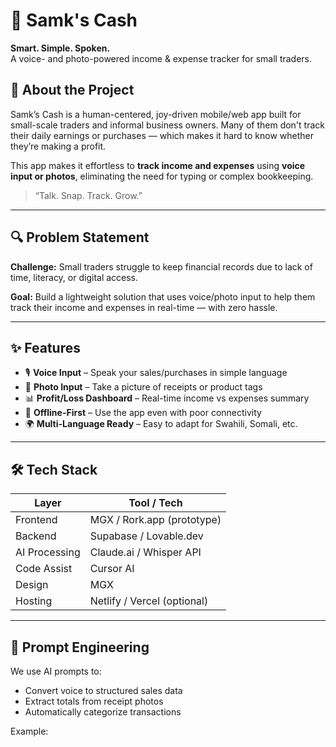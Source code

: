 # 💸 Samk's Cash

**Smart. Simple. Spoken.**  
A voice- and photo-powered income & expense tracker for small traders.

## 🎯 About the Project

Samk’s Cash is a human-centered, joy-driven mobile/web app built for small-scale traders and informal business owners. Many of them don't track their daily earnings or purchases — which makes it hard to know whether they’re making a profit.

This app makes it effortless to **track income and expenses** using **voice input or photos**, eliminating the need for typing or complex bookkeeping.

> “Talk. Snap. Track. Grow.”

---

## 🔍 Problem Statement

**Challenge:** Small traders struggle to keep financial records due to lack of time, literacy, or digital access.

**Goal:** Build a lightweight solution that uses voice/photo input to help them track their income and expenses in real-time — with zero hassle.

---

## ✨ Features

- 🎙️ **Voice Input** – Speak your sales/purchases in simple language  
- 📸 **Photo Input** – Take a picture of receipts or product tags
- 📊 **Profit/Loss Dashboard** – Real-time income vs expenses summary
- 📂 **Offline-First** – Use the app even with poor connectivity
- 🌍 **Multi-Language Ready** – Easy to adapt for Swahili, Somali, etc.

---

## 🛠️ Tech Stack

| Layer        | Tool / Tech              |
|--------------|---------------------------|
| Frontend     | MGX / Rork.app (prototype) |
| Backend      | Supabase / Lovable.dev     |
| AI Processing| Claude.ai / Whisper API    |
| Code Assist  | Cursor AI                  |
| Design       | MGX                        |
| Hosting      | Netlify / Vercel (optional)|

---

## 🧠 Prompt Engineering

We use AI prompts to:
- Convert voice to structured sales data
- Extract totals from receipt photos
- Automatically categorize transactions

Example:
